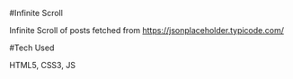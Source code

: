 #Infinite Scroll

Infinite Scroll of posts fetched from https://jsonplaceholder.typicode.com/

#Tech Used

HTML5, CSS3, JS